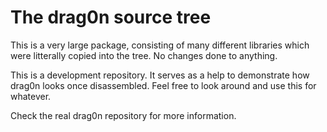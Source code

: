 # The drag0n source tree

This is a very large package, consisting of many different libraries which were litterally copied into the tree. No changes done to anything.

This is a development repository. It serves as a help to demonstrate how drag0n looks once disassembled. Feel free to look around and use this for whatever.

Check the real drag0n repository for more information.
